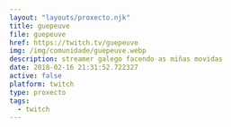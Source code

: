 ```yaml
---
layout: "layouts/proxecto.njk"
title: guepeuve
file: guepeuve
href: https://twitch.tv/guepeuve
img: /img/comunidade/guepeuve.webp
description: streamer galego facendo as miñas movidas
date: 2018-02-16 21:31:52.722327
active: false
platform: twitch
type: proxecto
tags:
  - twitch
---
```

